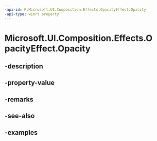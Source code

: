 ```yaml
---
-api-id: P:Microsoft.UI.Composition.Effects.OpacityEffect.Opacity
-api-type: winrt property
---
```


<!-- Property syntax.
public float Opacity { get;  set; }
-->

# Microsoft.UI.Composition.Effects.OpacityEffect.Opacity

## -description

## -property-value

## -remarks

## -see-also

## -examples

